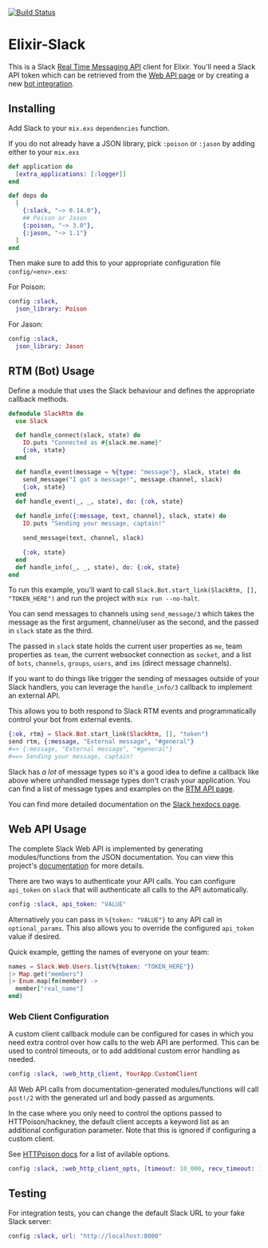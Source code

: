 [![Build
Status](https://api.travis-ci.org/BlakeWilliams/Elixir-Slack.svg?branch=master)](https://travis-ci.org/BlakeWilliams/Elixir-Slack)

# Elixir-Slack

This is a Slack [Real Time Messaging API] client for Elixir.  You'll need a
Slack API token which can be retrieved from the [Web API page] or by creating a
new [bot integration].

[Real time Messaging API]: https://api.slack.com/rtm
[Web API page]: https://api.slack.com/web
[bot integration]: https://my.slack.com/services/new/bot

## Installing

Add Slack to your `mix.exs` `dependencies` function.

If you do not already have a JSON library, pick `:poison` or `:jason` by adding either to your `mix.exs`

[websocket_client]: https://github.com/jeremyong/websocket_client

```elixir
def application do
  [extra_applications: [:logger]]
end

def deps do
  [
    {:slack, "~> 0.14.0"},
    ## Poison or Jason
    {:poison, "~> 3.0"},
    {:jason, "~> 1.1"}
  ]
end
```

Then make sure to add this to your appropriate configuration file `config/<env>.exs`:

For Poison:
```elixir
config :slack,
  json_library: Poison
```

For Jason:
```elixir
config :slack,
  json_library: Jason
```

## RTM (Bot) Usage

Define a module that uses the Slack behaviour and defines the appropriate
callback methods.

```elixir
defmodule SlackRtm do
  use Slack

  def handle_connect(slack, state) do
    IO.puts "Connected as #{slack.me.name}"
    {:ok, state}
  end

  def handle_event(message = %{type: "message"}, slack, state) do
    send_message("I got a message!", message.channel, slack)
    {:ok, state}
  end
  def handle_event(_, _, state), do: {:ok, state}

  def handle_info({:message, text, channel}, slack, state) do
    IO.puts "Sending your message, captain!"

    send_message(text, channel, slack)

    {:ok, state}
  end
  def handle_info(_, _, state), do: {:ok, state}
end
```

To run this example, you'll want to call `Slack.Bot.start_link(SlackRtm, [],
"TOKEN_HERE")` and run the project with `mix run --no-halt`.

You can send messages to channels using `send_message/3` which takes the message
as the first argument, channel/user as the second, and the passed in `slack`
state as the third.

The passed in `slack` state holds the current user properties as `me`, team
properties as `team`, the current websocket connection as `socket`, and a list
of  `bots`, `channels`, `groups`, `users`, and `ims` (direct message channels).

[rtm.start]: https://api.slack.com/methods/rtm.start

If you want to do things like trigger the sending of messages outside of your
Slack handlers, you can leverage the `handle_info/3` callback to implement an
external API.

This allows you to both respond to Slack RTM events and programmatically control
your bot from external events.

```elixir
{:ok, rtm} = Slack.Bot.start_link(SlackRtm, [], "token")
send rtm, {:message, "External message", "#general"}
#=> {:message, "External message", "#general"}
#==> Sending your message, captain!
```

Slack has *a lot* of message types so it's a good idea to define a callback like
above where unhandled message types don't crash your application. You can find a
list of message types and examples on the [RTM API page].

You can find more detailed documentation on the [Slack hexdocs
page][documentation].

[RTM API page]: https://api.slack.com/rtm

## Web API Usage

The complete Slack Web API is implemented by generating modules/functions from
the JSON documentation. You can view this project's [documentation] for more
details.

There are two ways to authenticate your API calls. You can configure `api_token`
on `slack` that will authenticate all calls to the API automatically.

```elixir
config :slack, api_token: "VALUE"
```

Alternatively you can pass in `%{token: "VALUE"}` to any API call in
`optional_params`. This also allows you to override the configured `api_token`
value if desired.

Quick example, getting the names of everyone on your team:

```elixir
names = Slack.Web.Users.list(%{token: "TOKEN_HERE"})
|> Map.get("members")
|> Enum.map(fn(member) ->
  member["real_name"]
end)
```

### Web Client Configuration

A custom client callback module can be configured for cases in which you need extra control
over how calls to the web API are performed. This can be used to control timeouts, or to add additional
custom error handling as needed.

```elixir
config :slack, :web_http_client, YourApp.CustomClient
```

All Web API calls from documentation-generated modules/functions will call `post!/2` with the generated url
and body passed as arguments.

In the case where you only need to control the options passed to HTTPoison/hackney, the default client accepts
a keyword list as an additional configuration parameter. Note that this is ignored if configuring a custom client.

See [HTTPoison docs](https://hexdocs.pm/httpoison/HTTPoison.html#request/5) for a list of avilable options.

```elixir
config :slack, :web_http_client_opts, [timeout: 10_000, recv_timeout: 10_000]
```


## Testing

For integration tests, you can change the default Slack URL to your fake Slack
server:

```elixir
config :slack, url: "http://localhost:8000"
```

[documentation]: http://hexdocs.pm/slack/
